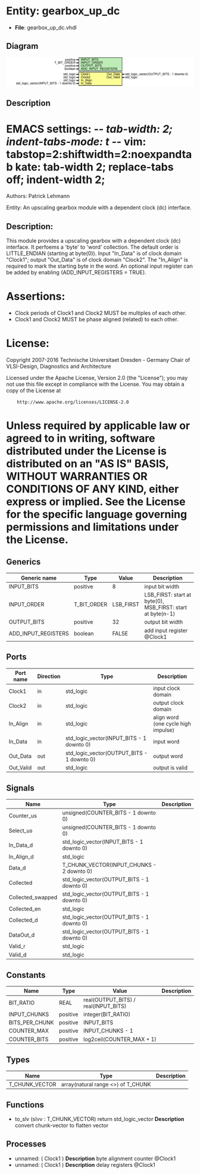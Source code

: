 # Entity: gearbox_up_dc

- **File**: gearbox_up_dc.vhdl
## Diagram

![Diagram](gearbox_up_dc.svg "Diagram")
## Description

 EMACS settings: -*-  tab-width: 2; indent-tabs-mode: t -*-
 vim: tabstop=2:shiftwidth=2:noexpandtab
 kate: tab-width 2; replace-tabs off; indent-width 2;
 =============================================================================
 Authors:				 	Patrick Lehmann

 Entity:				 	An upscaling gearbox module with a dependent clock (dc) interface.

 Description:
 -------------------------------------
 This module provides a upscaling gearbox with a dependent clock (dc)
 interface. It perfoems a 'byte' to 'word' collection. The default order is
 LITTLE_ENDIAN (starting at byte(0)). Input "In_Data" is of clock domain
 "Clock1"; output "Out_Data" is of clock domain "Clock2". The "In_Align"
 is required to mark the starting byte in the word. An optional input
 register can be added by enabling (ADD_INPUT_REGISTERS = TRUE).

 Assertions:
 ===========
 - Clock periods of Clock1 and Clock2 MUST be multiples of each other.
 - Clock1 and Clock2 MUST be phase aligned (related) to each other.

 License:
 =============================================================================
 Copyright 2007-2016 Technische Universitaet Dresden - Germany
										 Chair of VLSI-Design, Diagnostics and Architecture

 Licensed under the Apache License, Version 2.0 (the "License");
 you may not use this file except in compliance with the License.
 You may obtain a copy of the License at

		http://www.apache.org/licenses/LICENSE-2.0

 Unless required by applicable law or agreed to in writing, software
 distributed under the License is distributed on an "AS IS" BASIS,
 WITHOUT WARRANTIES OR CONDITIONS OF ANY KIND, either express or implied.
 See the License for the specific language governing permissions and
 limitations under the License.
 =============================================================================
## Generics

| Generic name        | Type        | Value     | Description                                                 |
| ------------------- | ----------- | --------- | ----------------------------------------------------------- |
| INPUT_BITS          | positive    | 8         |  input bit width                                            |
| INPUT_ORDER         | T_BIT_ORDER | LSB_FIRST |  LSB_FIRST: start at byte(0), MSB_FIRST: start at byte(n-1) |
| OUTPUT_BITS         | positive    | 32        |  output bit width                                           |
| ADD_INPUT_REGISTERS | boolean     | FALSE     |  add input register @Clock1                                 |
## Ports

| Port name | Direction | Type                                       | Description                          |
| --------- | --------- | ------------------------------------------ | ------------------------------------ |
| Clock1    | in        | std_logic                                  |  input clock domain                  |
| Clock2    | in        | std_logic                                  |  output clock domain                 |
| In_Align  | in        | std_logic                                  |  align word (one cycle high impulse) |
| In_Data   | in        | std_logic_vector(INPUT_BITS - 1 downto 0)  |  input word                          |
| Out_Data  | out       | std_logic_vector(OUTPUT_BITS - 1 downto 0) |  output word                         |
| Out_Valid | out       | std_logic                                  |  output is valid                     |
## Signals

| Name              | Type                                       | Description |
| ----------------- | ------------------------------------------ | ----------- |
| Counter_us        | unsigned(COUNTER_BITS - 1 downto 0)        |             |
| Select_us         | unsigned(COUNTER_BITS - 1 downto 0)        |             |
| In_Data_d         | std_logic_vector(INPUT_BITS - 1 downto 0)  |             |
| In_Align_d        | std_logic                                  |             |
| Data_d            | T_CHUNK_VECTOR(INPUT_CHUNKS - 2 downto 0)  |             |
| Collected         | std_logic_vector(OUTPUT_BITS - 1 downto 0) |             |
| Collected_swapped | std_logic_vector(OUTPUT_BITS - 1 downto 0) |             |
| Collected_en      | std_logic                                  |             |
| Collected_d       | std_logic_vector(OUTPUT_BITS - 1 downto 0) |             |
| DataOut_d         | std_logic_vector(OUTPUT_BITS - 1 downto 0) |             |
| Valid_r           | std_logic                                  |             |
| Valid_d           | std_logic                                  |             |
## Constants

| Name           | Type     | Value                                 | Description |
| -------------- | -------- | ------------------------------------- | ----------- |
| BIT_RATIO      | REAL     |  real(OUTPUT_BITS) / real(INPUT_BITS) |             |
| INPUT_CHUNKS   | positive |  integer(BIT_RATIO)                   |             |
| BITS_PER_CHUNK | positive |  INPUT_BITS                           |             |
| COUNTER_MAX    | positive |  INPUT_CHUNKS - 1                     |             |
| COUNTER_BITS   | positive |  log2ceil(COUNTER_MAX + 1)            |             |
## Types

| Name           | Type                                | Description |
| -------------- | ----------------------------------- | ----------- |
| T_CHUNK_VECTOR | array(natural range <>) of T_CHUNK  |             |
## Functions
- to_slv <font id="function_arguments">(slvv : T_CHUNK_VECTOR) </font> <font id="function_return">return std_logic_vector </font>
**Description**
 convert chunk-vector to flatten vector

## Processes
- unnamed: ( Clock1 )
**Description**
 byte alignment counter @Clock1 
- unnamed: ( Clock1 )
**Description**
 delay registers @Clock1 
